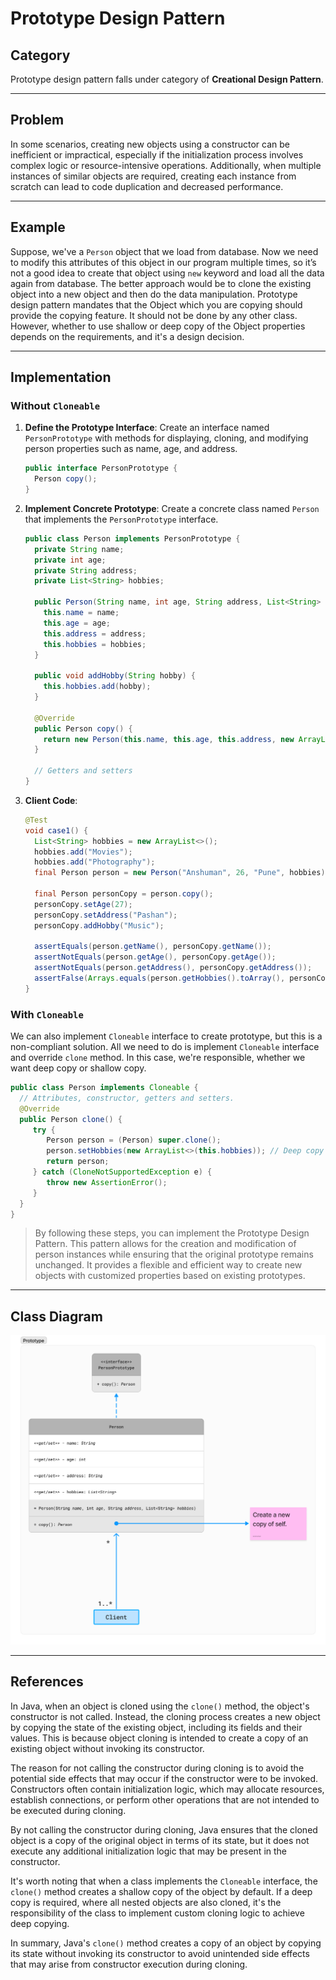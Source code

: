 # Prototype Design Pattern

## Category

Prototype design pattern falls under category of **Creational Design Pattern**.

---

## Problem

In some scenarios, creating new objects using a constructor can be inefficient or impractical, especially if the initialization process involves complex logic or resource-intensive operations. Additionally, when multiple instances of similar objects are required, creating each instance from scratch can lead to code duplication and decreased performance.

---

## Example

Suppose, we've a `Person` object that we load from database. Now we need to modify this attributes of this object in our program multiple times, so it’s not a good idea to create that object using `new` keyword and load all the data again from database. The better approach would be to clone the existing object into a new object and then do the data manipulation. Prototype design pattern mandates that the Object which you are copying should provide the copying feature. It should not be done by any other class. However, whether to use shallow or deep copy of the Object properties depends on the requirements, and it's a design decision.

---

## Implementation

### Without `Cloneable`

1. **Define the Prototype Interface**: Create an interface named `PersonPrototype` with methods for displaying, cloning, and modifying person properties such as name, age, and address.
    ```java
    public interface PersonPrototype {
      Person copy();
    }
    ```

2. **Implement Concrete Prototype**: Create a concrete class named `Person` that implements the `PersonPrototype` interface.
    ```java
    public class Person implements PersonPrototype {
      private String name;
      private int age;
      private String address;
      private List<String> hobbies;

      public Person(String name, int age, String address, List<String> hobbies) {
        this.name = name;
        this.age = age;
        this.address = address;
        this.hobbies = hobbies;
      }
      
      public void addHobby(String hobby) {
        this.hobbies.add(hobby);
      }
   
      @Override
      public Person copy() {
        return new Person(this.name, this.age, this.address, new ArrayList<>(hobbies));
      }
      
      // Getters and setters
    }
    ```

3. **Client Code**:
    ```java
    @Test
    void case1() {
      List<String> hobbies = new ArrayList<>();
      hobbies.add("Movies");
      hobbies.add("Photography");
      final Person person = new Person("Anshuman", 26, "Pune", hobbies);
   
      final Person personCopy = person.copy();
      personCopy.setAge(27);
      personCopy.setAddress("Pashan");
      personCopy.addHobby("Music");

      assertEquals(person.getName(), personCopy.getName());
      assertNotEquals(person.getAge(), personCopy.getAge());
      assertNotEquals(person.getAddress(), personCopy.getAddress());
      assertFalse(Arrays.equals(person.getHobbies().toArray(), personCopy.getHobbies().toArray()));
    }
    ```

### With `Cloneable`

We can also implement `Cloneable` interface to create prototype, but this is a non-compliant solution.
All we need to do is implement `Cloneable` interface and override `clone` method. In this case, we're responsible, whether we want deep copy or shallow copy.

```java
public class Person implements Cloneable {
  // Attributes, constructor, getters and setters.
  @Override
  public Person clone() {
     try {
        Person person = (Person) super.clone();
        person.setHobbies(new ArrayList<>(this.hobbies)); // Deep copy the reference type.
        return person;
     } catch (CloneNotSupportedException e) {
        throw new AssertionError();
     }
  }
}
```

> By following these steps, you can implement the Prototype Design Pattern. This pattern allows for the creation and modification of person instances while ensuring that the original prototype remains unchanged. It provides a flexible and efficient way to create new objects with customized properties based on existing prototypes.


---

## Class Diagram

![Class diagram of prototype design pattern.](../../../resources/images/prototype.png "Prototype Design Pattern")


---

## References

In Java, when an object is cloned using the `clone()` method, the object's constructor is not called. Instead, the cloning process creates a new object by copying the state of the existing object, including its fields and their values. This is because object cloning is intended to create a copy of an existing object without invoking its constructor.

The reason for not calling the constructor during cloning is to avoid the potential side effects that may occur if the constructor were to be invoked. Constructors often contain initialization logic, which may allocate resources, establish connections, or perform other operations that are not intended to be executed during cloning.

By not calling the constructor during cloning, Java ensures that the cloned object is a copy of the original object in terms of its state, but it does not execute any additional initialization logic that may be present in the constructor.

It's worth noting that when a class implements the `Cloneable` interface, the `clone()` method creates a shallow copy of the object by default. If a deep copy is required, where all nested objects are also cloned, it's the responsibility of the class to implement custom cloning logic to achieve deep copying.

In summary, Java's `clone()` method creates a copy of an object by copying its state without invoking its constructor to avoid unintended side effects that may arise from constructor execution during cloning.
